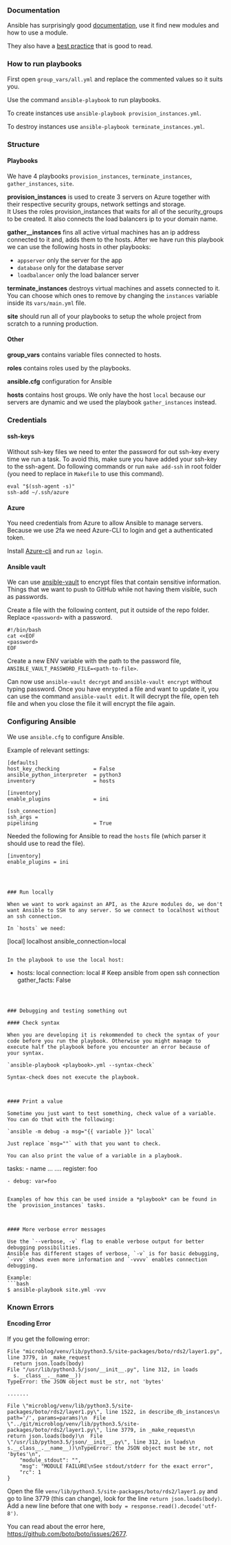 
### Documentation

Ansible has surprisingly good [documentation](https://docs.ansible.com/ansible/latest/), use it find new modules and how to use a module.

They also have a [best practice](https://docs.ansible.com/ansible/latest/user_guide/playbooks_best_practices.html) that is good to read.



### How to run playbooks

First open `group_vars/all.yml` and replace the commented values so it suits you.

Use the command `ansible-playbook` to run playbooks.

To create instances use `ansible-playbook provision_instances.yml`.

To destroy instances use `ansible-playbook terminate_instances.yml`.



### Structure

#### Playbooks

We have 4 playbooks `provision_instances`, `terminate_instances`, `gather_instances`, `site`.

**provision_instances** is used to create 3 servers on Azure together with their respective security groups, network settings and storage.   
It Uses the roles provision_instances that waits for all of the security_groups to be created. It also connects the load balancers ip to your domain name.

**gather__instances** fins all active virtual machines has an ip address connected to it and, adds them to the hosts. After we have run this playbook we can use the following hosts in other playbooks: 
- `appserver` only the server for the app
- `database` only for the database server
- `loadbalancer` only the load balancer server

**terminate_instances** destroys virtual machines and assets connected to it. You can choose which ones to remove by changing the `instances` variable inside its `vars/main.yml` file.

**site** should run all of your playbooks to setup the whole project from scratch to a running production.



#### Other

**group_vars** contains variable files connected to hosts.

**roles** contains roles used by the playbooks.

**ansible.cfg** configuration for Ansible

**hosts** contains host groups. We only have the host `local` because our servers are dynamic and we used the playbook `gather_instances` instead.



### Credentials

#### ssh-keys
Without ssh-key files we need to enter the password for out ssh-key every time we run a task. To avoid this, make sure you have added your ssh-key to the ssh-agent. Do following commands or run `make add-ssh` in root folder (you need to replace <path-to-ssh-key> in `Makefile` to use this command).

```
eval "$(ssh-agent -s)"
ssh-add ~/.ssh/azure
```



#### Azure

You need credentials from Azure to allow Ansible to manage servers. Because we use 2fa we need Azure-CLI to login and get a authenticated token.

Install [Azure-cli](https://learn.microsoft.com/sv-se/cli/azure/install-azure-cli-linux?pivots=apt) and run `az login`.



#### Ansible vault

We can use [ansible-vault](https://docs.ansible.com/ansible/latest/user_guide/vault.html) to encrypt files that contain sensitive information. Things that we want to push to GitHub while not having them visible, such as passwords.

Create a file with the following content, put it outside of the repo folder. Replace `<password>` with a password.

```
#!/bin/bash
cat <<EOF
<password>
EOF
```

Create a new ENV variable with the path to the password file, `ANSIBLE_VAULT_PASSWORD_FILE=<path-to-file>`.

Can now use `ansible-vault decrypt` and `ansible-vault encrypt` without typing password. Once you have enrypted a file and want to update it, you can use the command `ansible-vault edit`. It will decrypt the file, open teh file and when you close the file it will encrypt the file again.



### Configuring Ansible

We use `ansible.cfg` to configure Ansible.

Example of relevant settings:

```
[defaults]
host_key_checking           = False
ansible_python_interpreter  = python3
inventory                   = hosts

[inventory]
enable_plugins              = ini

[ssh_connection]
ssh_args =
pipelining                  = True
```

Needed the following for Ansible to read the `hosts` file (which parser it should use to read the file).

```
[inventory]
enable_plugins = ini
```

```



### Run locally

When we want to work against an API, as the Azure modules do, we don't want Ansible to SSH to any server. So we connect to localhost without an ssh connection.

In `hosts` we need:

```
[local]
localhost ansible_connection=local
```

In the playbook to use the local host:

```
-   hosts: local
    connection: local # Keep ansible from open ssh connection
    gather_facts: False
```



### Debugging and testing something out

#### Check syntax

When you are developing it is rekommended to check the syntax of your code before you run the playbook. Otherwise you might manage to execute half the playbook before you encounter an error because of your syntax.

`ansible-playbook <playbook>.yml --syntax-check`

Syntax-check does not execute the playbook.



#### Print a value

Sometime you just want to test something, check value of a variable. You can do that with the following:

`ansible -m debug -a msg="{{ variable }}" local`

Just replace `msg=""` with that you want to check.

You can also print the value of a variable in a playbook.

```
tasks:
    - name ...
        ....
      register: foo

    - debug: var=foo
```

Examples of how this can be used inside a *playbook* can be found in the `provision_instances` tasks.



#### More verbose error messages

Use the `--verbose, -v` flag to enable verbose output for better debugging possibilities.   
Ansible has different stages of verbose, `-v` is for basic debugging, `-vvv` shows even more information and `-vvvv` enables connection debugging.

Example:
```bash
$ ansible-playbook site.yml -vvv
```



### Known Errors

#### Encoding Error

If you get the following error:

```
File "microblog/venv/lib/python3.5/site-packages/boto/rds2/layer1.py", line 3779, in _make_request
  return json.loads(body)
File "/usr/lib/python3.5/json/__init__.py", line 312, in loads
  s.__class__.__name__))
TypeError: the JSON object must be str, not 'bytes'

.......

File \"microblog/venv/lib/python3.5/site-packages/boto/rds2/layer1.py\", line 1522, in describe_db_instances\n    path='/', params=params)\n  File \"../git/microblog/venv/lib/python3.5/site-packages/boto/rds2/layer1.py\", line 3779, in _make_request\n    return json.loads(body)\n  File \"/usr/lib/python3.5/json/__init__.py\", line 312, in loads\n    s.__class__.__name__))\nTypeError: the JSON object must be str, not 'bytes'\n",
    "module_stdout": "",
    "msg": "MODULE FAILURE\nSee stdout/stderr for the exact error",
    "rc": 1
}
```

Open the file `venv/lib/python3.5/site-packages/boto/rds2/layer1.py` and go to line 3779 (this can change), look for the line `return json.loads(body)`. Add a new line before that one with `body = response.read().decode('utf-8')`.

You can read about the error here, https://github.com/boto/boto/issues/2677.
